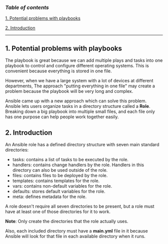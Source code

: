 ### ***Table of contents***

[1. Potential problems with playbooks](#1)

[2. Introduction](#2)

---

<a name = '1'></a>
## 1. Potential problems with playbooks

The playbook is great because we can add multiple plays and tasks into one playbook to control and configure different operating systems. This is convenient because everything is stored in one file. 

However, when we have a large system with a lot of devices at different departments, The approach "putting everything in one file" may create a problem because the playbook will be very long and complex.

Ansible came up with a new approach which can solve this problem. Ansible lets users organize tasks in a directory structure called a **Role**. Breaking down a big playbook into multiple small files, and each file only has one purpose can help people work together easily. 

<a name = '2'></a>
## 2. Introduction

An Ansible role has a defined directory structure with seven main standard directories:
* tasks: contains a list of tasks to be executed by the role.
* handlers: contains change handlers by the role. Handlers in this directory can also be used outside of the role.
* files: contains files to be deployed by the role.
* templates: contains templates for the role.
* vars: contains non-default variables for the role.
* defaults: stores default variables for the role.
* meta: defines metadata for the role.

A role doesn't require all seven directories to be present, but a role must have at least one of those directories for it to work.

**Note**: Only create the directories that the role actually uses. 

Also, each included directory must have a **main.yml** file in it because Ansible will look for that file in each available directory when it runs.


